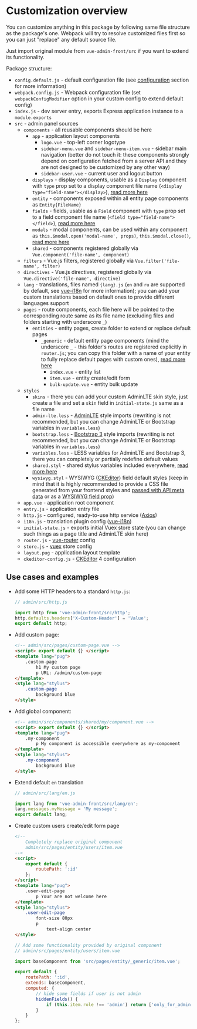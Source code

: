 # Customization overview

You can customize anything in this package by following same file structure as the package's one. Webpack will try to resolve customized files first so you can just "replace" any default source file.

Just import original module from `vue-admin-front/src` if you want to extend its functionality.

Package structure:

* `config.default.js` - default configuration file (see [configuration](/configuration.md) section for more information)
* `webpack.config.js` - Webpack configuration file (set `webpackConfigModifier` option in your custom config to extend default config)
* `index.js` - dev server entry, exports Express application instance to a `module.exports`
* `src` - admin panel sources
    * `components` - all reusable components should be here
    	* `app` - application layout components
    		* `logo.vue` - top-left corner logotype
    		* `sidebar-menu.vue` and `sidebar-menu-item.vue` - sidebar main navigation (better do not touch it: these components strongly depend on configuration fetched from a server API and they are not designed to be customized by any other way)
    		* `sidebar-user.vue` - current user and logout button
		* `displays` - display components, usable as a `Display` component with `type` prop set to a display component file name (`<display type="field-name"></display>`), [read more here](custom-displays.md)
        * `entity` - components exposed within all entity page components as `Entity{FileName}`
        * `fields` - fields, usable as a `Field` component with `type` prop set to a field component file name (`<field type="field-name"></field>`), [read more here](custom-fields.md)
        * `modals` - modal components, can be used within any component as `this.$modal.open('modal-name', props)`, `this.$modal.close()`, [read more here](custom-modal-windows.md)
        * `shared` - components registered globally via `Vue.component('file-name', component)`
    * `filters` - Vue.js filters, registered globally via `Vue.filter('file-name', filter)`
    * `directives` - Vue.js directives, registered globally via `Vue.directive('file-name', directive)`
    * `lang` - translations, files named `{lang}.js` (`en` and `ru` are supported by default, see [vue-i18n](https://github.com/kazupon/vue-i18n) for more information); you can add your custom translations based on default ones to provide different languages support
    * `pages` - route components, each file here will be pointed to the corresponding route same as its file name (excluding files and folders starting with underscore `_`)
        * `entities` - entity pages, create folder to extend or replace default pages
            * `_generic` - default entity page components (mind the underscore `_` - this folder's routes are registered explicitly in `router.js`; you can copy this folder with a name of your entity to fully replace default pages with custom ones), [read more here](extending-entity-pages.md)
                * `index.vue` - entity list
                * `item.vue` - entity create/edit form
                * `bulk-update.vue` - entity bulk update
	* `styles`
		* `skins` - there you can add your custom AdminLTE skin style, just create a file and set a `skin` field in `initial-state.js` same as a file name
		* `admin-lte.less` - [AdminLTE](https://adminlte.io) style imports (rewriting is not recommended, but you can change AdminLTE or Bootstrap variables in `variables.less`)
		* `bootstrap.less` - [Bootstrap 3](https://getbootstrap.com/docs/3.3/) style imports (rewriting is not recommended, but you can change AdminLTE or Bootstrap variables in `variables.less`)
		* `variables.less` - LESS variables for AdminLTE and Bootstrap 3, there you can completely or partially redefine default values
		* `shared.styl` - shared stylus variables included everywhere, [read more here](global-style-variables.md)
		* `wysiwyg.styl` - WYSIWYG ([CKEditor](https://ckeditor.com/)) field default styles (keep in mind that it is highly recommended to provide a CSS file generated from your frontend styles and [passed with API meta data](/server-api-prerequisities.md) or as a [WYSIWYG field prop](/fields.md#wysiwyg))
    * `app.vue` - application root component
    * `entry.js` - application entry file
    * `http.js` - configured, ready-to-use http service ([Axios](https://github.com/axios/axios))
    * `i18n.js` - translation plugin config ([vue-i18n](https://github.com/kazupon/vue-i18n))
    * `initial-state.js` - exports initial Vuex store state (you can change such things as a page title and AdminLTE skin here)
    * `router.js` - [vue-router](https://github.com/vuejs/vue-router) config
    * `store.js` - [vuex](https://github.com/vuejs/vuex) store config
    * `layout.pug` - application layout template
    * `ckeditor-config.js` - [CKEditor](https://ckeditor.com/) 4 configuration

## Use cases and examples

* Add some HTTP headers to a standard `http.js`:
    ```javascript
    // admin/src/http.js
    
    import http from 'vue-admin-front/src/http';
    http.defaults.headers['X-Custom-Header'] = 'Value';
    export default http;
    ```
* Add custom page:
    ```html
    <!-- admin/src/pages/custom-page.vue -->
    <script> export default {} </script>
    <template lang="pug">
        .custom-page
            h1 My custom page
            p URL: /admin/custom-page
    </template>
    <style lang="stylus">
        .custom-page
            background blue
    </style>
    ```
* Add global component:
    ```html
    <!-- admin/src/components/shared/my/component.vue -->
    <script> export default {} </script>
    <template lang="pug">
        .my-component
            p My component is accessible everywhere as my-component
    </template>
    <style lang="stylus">
        .my-component
            background blue
    </style>
    ```
* Extend default `en` translation
    ```javascript
    // admin/src/lang/en.js
    
    import lang from 'vue-admin-front/src/lang/en';
    lang.messages.myMessage = 'My message';
    export default lang;
    ```
* Create custom users create/edit form page
    ```html
    <!--
        Completely replace original component
        admin/src/pages/entity/users/item.vue
    -->
    <script>
        export default {
            routePath: ':id'
        };
    </script>
    <template lang="pug">
        .user-edit-page
            p Your are not welcome here
    </template>
    <style lang="stylus">
        .user-edit-page
            font-size 80px
            p
                text-align center
    </style>    
    ```
    
    ```javascript
    // Add some functionality provided by original component
    // admin/src/pages/entity/users/item.vue
    
    import baseComponent from 'src/pages/entity/_generic/item.vue';
    
    export default {
        routePath: ':id',
        extends: baseComponent,
        computed: {
            // hide some fields if user is not admin
            hiddenFields() {
                if (this.item.role !== 'admin') return ['only_for_admin'];
            }
        }
    };
    ```